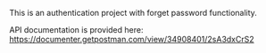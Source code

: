 This is an authentication project with forget password functionality. 

API documentation is provided here: https://documenter.getpostman.com/view/34908401/2sA3dxCrS2
